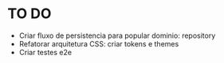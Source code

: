 # TO DO

- Criar fluxo de persistencia para popular dominio: repository
- Refatorar arquitetura CSS: criar tokens e themes
- Criar testes e2e